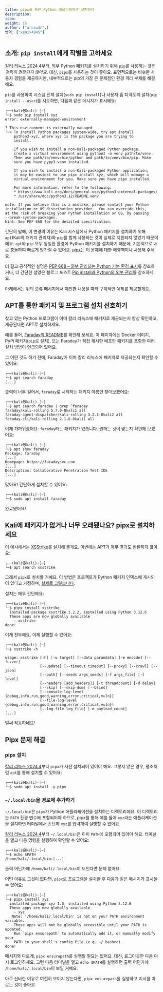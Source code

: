 ```yaml
---
title: pipx를 통한 Python 애플리케이션 설치하기
description:
icon:
weight: 16
author: ["arnaudr",]
번역: ["xenix4845"]
---
```


## 소개: `pip install`에게 작별을 고하세요

[칼리 리눅스 2024.4](https://www.kali.org/blog/kali-linux-2024-4-release/)부터, 외부 Python 패키지를 설치하기 위해 `pip`를 사용하는 것은 _강력히 권장되지 않아요_. 대신, `pipx`를 사용하는 것이 좋아요. 표면적으로는 비슷한 사용자 경험을 제공하지만, 내부적으로는 pip의 가장 큰 문제점인 환경 격리 부재를 해결해요.

`pip`를 사용하여 시스템 전체 설치(`sudo pip install`)나 사용자 홈 디렉토리 설치(`pip install --user`)를 시도하면, 다음과 같은 메시지가 표시돼요:

```console
┌──(kali㉿kali)-[~]
└─$ sudo pip install xyz
error: externally-managed-environment

? This environment is externally managed
╰─> To install Python packages system-wide, try apt install
    python3-xyz, where xyz is the package you are trying to
    install.
    
    If you wish to install a non-Kali-packaged Python package,
    create a virtual environment using python3 -m venv path/to/venv.
    Then use path/to/venv/bin/python and path/to/venv/bin/pip. Make
    sure you have pypy3-venv installed.
    
    If you wish to install a non-Kali-packaged Python application,
    it may be easiest to use pipx install xyz, which will manage a
    virtual environment for you. Make sure you have pipx installed.
    
    For more information, refer to the following:
    * https://www.kali.org/docs/general-use/python3-external-packages/
    * /usr/share/doc/python3.12/README.venv

note: If you believe this is a mistake, please contact your Python
installation or OS distribution provider.  You can override this,
at the risk of breaking your Python installation or OS, by passing
--break-system-packages.
hint: See PEP 668 for the detailed specification.
```

간단히 말해, 이 변경의 이유는 Kali 시스템에서 Python 패키지를 설치하기 위해 `apt`(Kali의 패키지 관리자)와 `pip`를 함께 사용하는 것이 실제로 지원되지 않았기 때문이에요. `apt`와 `pip` 모두 동일한 환경에 Python 패키지를 설치하기 때문에, 기본적으로 서로 충돌하여 빠르게 망가질 수 있어요. [pipx](https://pipx.pypa.io/)는 이 문제에 대한 해결책이니 사용해 주세요.

더 길고 공식적인 설명은 [PEP 668 – 외부 관리되는 Python 기본 환경 표시](https://peps.python.org/pep-0668/)를 참조하거나, 더 간단한 설명은 블로그 포스트 [Pip install과 Python의 외부 관리](/blog/python-externally-managed/)를 참조하세요.

아래에서는 위의 오류 메시지에서 제안한 내용을 따라 구체적인 예제를 제공할게요.

## APT를 통한 패키지 및 프로그램 설치 선호하기

찾고 있는 Python 프로그램이 이미 칼리 리눅스에 패키지로 제공되는지 항상 확인하고, 제공된다면 APT로 설치하세요.

예를 들어, [Faraday의 README](https://github.com/infobyte/faraday)를 확인해 보세요. 이 페이지에는 Docker 이미지, PyPi 패키지(`pip`로 설치), 또는 Faraday가 직접 게시한 배포판 패키지를 포함한 여러 설치 방법이 언급되어 있어요.

그 어떤 것도 하기 전에, Faraday가 이미 칼리 리눅스에 패키지로 제공되는지 확인할 수 있어요:

```console
┌──(kali㉿kali)-[~]
└─$ apt search faraday
[...]
```

출력이 너무 길어서, `faraday`로 시작하는 패키지 이름만 찾아보겠어요:

```console
┌──(kali㉿kali)-[~]
└─$ apt search faraday | grep ^faraday
faraday/kali-rolling 5.7.0-0kali1 all
faraday-agent-dispatcher/kali-rolling 3.2.1-0kali2 all
faraday-cli/kali-rolling 2.1.8-0kali1 all
```

이제 가까워졌어요: `faraday`라는 패키지가 있습니다. 원하는 것이 맞는지 확인해 보겠어요:

```console
┌──(kali㉿kali)-[~]
└─$ apt show faraday
Package: faraday
[...]
Homepage: https://faradaysec.com
[...]
Description: Collaborative Penetration Test IDE
[...]
```

맞아요! 간단하게 설치할 수 있어요:

```console
┌──(kali㉿kali)-[~]
└─$ sudo apt install faraday
```

완료됐어요!

## Kali에 패키지가 없거나 너무 오래됐나요? pipx로 설치하세요

이 예시에서는 [XSStrike](https://github.com/s0md3v/XSStrike)를 설치해 볼게요. 이번에는 APT가 아무 결과도 반환하지 않아요:

```console
┌──(kali㉿kali)-[~]
└─$ apt search xsstrike
```

그래서 `pipx`로 설치할 거예요. 이 방법은 프로젝트가 Python 패키지 인덱스에 게시되어 있다고 가정하며, [실제로 그렇습니다](https://pypi.org/project/xsstrike/).

설치는 매우 간단해요:

```console
┌──(kali㉿kali)-[~]
└─$ pipx install xsstrike
  installed package xsstrike 3.2.2, installed using Python 3.12.6
  These apps are now globally available
    - xsstrike
done!
```

이게 전부에요. 이제 실행할 수 있어요:

```console
┌──(kali㉿kali)-[~]
└─$ xsstrike -h

usage: xsstrike [-h] [-u target] [--data paramdata] [-e encode] [--fuzzer]
                [--update] [--timeout timeout] [--proxy] [--crawl] [--json]
                [--path] [--seeds args_seeds] [-f args_file] [-l level]
                [--headers [add_headers]] [-t threadcount] [-d delay]
                [--skip] [--skip-dom] [--blind]
                [--console-log-level {debug,info,run,good,warning,error,critical,vuln}]
                [--file-log-level {debug,info,run,good,warning,error,critical,vuln}]
                [--log-file log_file] [-n payload_count]
[...]
```

벌써 작동하네요!

## Pipx 문제 해결

### pipx 설치

[칼리 리눅스 2024.4](https://www.kali.org/blog/kali-linux-2024-4-release/)부터 `pipx`가 사전 설치되어 있어야 해요. 그렇지 않은 경우, 평소처럼 `apt`를 통해 설치할 수 있어요:

```console
┌──(kali㉿kali)-[~]
└─$ sudo apt install -y pipx
```

### `~/.local/bin`을 경로에 추가하기

`~/.local/bin`은 `pipx`가 Python 애플리케이션을 설치하는 디렉토리예요. 이 디렉토리는 `PATH` 환경 변수에 포함되어야 하므로, pipx를 통해 예를 들어 `xyz`라는 애플리케이션을 설치하면 터미널에서 간단히 `xyz`를 입력하여 실행할 수 있어요.

[칼리 리눅스 2024.4](https://www.kali.org/blog/kali-linux-2024-4-release/)부터 `~/.local/bin`은 이미 `PATH`에 포함되어 있어야 해요. 터미널을 열고 다음 명령을 실행하여 확인할 수 있어요:

```console
┌──(kali㉿kali)-[~]
└─$ echo $PATH
/home/kali/.local/bin:[...]
```

출력 어딘가에 `/home/kali/.local/bin`이 보인다면 문제 없어요.

어떤 이유로 그것이 없다면, `pipx`로 프로그램을 설치한 후 다음과 같은 메시지가 표시될 수 있어요:

```console
┌──(kali㉿kali)-[~]
└─$ pipx install xyz
  installed package xyz 1.0, installed using Python 3.12.6
  These apps are now globally available
    - xyz
   Note: '/home/kali/.local/bin' is not on your PATH environment variable.
    These apps will not be globally accessible until your PATH is updated.
    Run `pipx ensurepath` to automatically add it, or manually modify your
    PATH in your shell's config file (e.g. ~/.bashrc).
done!
```

메시지와 다르게, `pipx ensurepath`를 실행할 필요는 없어요. 대신, 로그아웃한 다음 다시 로그인하세요. 그런 다음 터미널을 열고 `echo $PATH`를 실행하면 출력 어딘가에 `/home/kali/.local/bin`이 보일 거예요.

아주 신비한 이유로 여전히 보이지 않는다면, `pipx ensurepath`를 실행하고 지시를 따르는 것이 좋아요.

